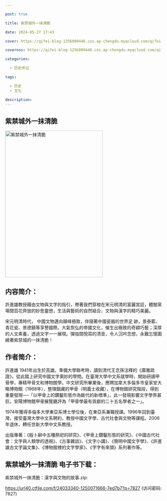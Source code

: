 ```yaml
---

post: true

title: 紫禁城外一抹清脆

date: 2024-05-27 17:43

cover: https://qifei-blog-1256009448.cos.ap-chengdu.myqcloud.com/qifei-blog/6613ab2b68eb935713f33e50.jpg

coveross: https://qifei-blog-1256009448.cos.ap-chengdu.myqcloud.com/qifei-blog/6613ab2b68eb935713f33e50.jpg

categories:

  - 历史传记

tags:

  - 历史
  - 文化

description:
---
```


## 紫禁城外一抹清脆
<img alt="紫禁城外一抹清脆 " class="aligncenter loading" data-was-processed="true" decoding="async" fetchpriority="high" height="471" src="https://qifei-blog-1256009448.cos.ap-chengdu.myqcloud.com/qifei-blog/6613ab2b68eb935713f33e50.jpg" style="cursor: zoom-in;" width="314"/>

## 内容简介：

許進雄教授藉由文物與文字的指引，帶著我們穿梭在宋元明清的富麗宮廷，體驗窯場間百花齊放的妙思靈想，生活與藝術的自然結合，文物與漢字的精巧美麗。

宋元明清時代， 中國文物邁向顛峰極致，伴隨著中國瓷器的世界足 跡，景泰藍、青花瓷、景德鎮等享譽國際。大氣恢弘的帝國文化，催生出極致的奇穎巧藝；深厚的人文素養，透過文字一一展現。彈指間悅耳的清音，令人沉吟念想，永難忘懷圍繞著紫禁城的一抹清脆！

## 作者简介：

許進雄 1941年出生於高雄。準備大學聯考時，讀到清代王念孫注釋的《廣雅疏證》，從此踏上研究中國文字奧妙的學問。在臺灣大學中文系就學時，開始研讀甲骨學，專精甲骨文和博物館學。中文研究所畢業後，應聘加拿大多倫多市皇家安大略博物館（1968年），整理館藏的甲骨（明義士收藏），在博物館研究階段，得到重要發現──「以甲骨上的鑽鑿形態作為斷代的新標準」，此一發現影響文字學界甚巨。安陽博物館甲骨展覽廳評為「甲骨學最有貢獻的二十五名學者之一」。

1974年獲得多倫多大學東亞系博士學位後，在東亞系兼職授課。1996年回到臺灣，接受臺灣大學中文系聘約，教授中國文字學、古代社會與文物等課程。2006年退休，轉任世新大學中文系教授。

出版專著：《殷卜辭中五種祭祀的研究》、《甲骨上鑽鑿形態的研究》、《中國古代社會：文字與人類學的透視》、《古事雜談》、《文字小講》、《簡明中國文字學》、《許進雄古文字論文集》、《博物館裡的文字學家》、《字字有來頭》系列著作等。

## 紫禁城外一抹清脆 电子书下载：
紫禁城外一抹清脆：漢字與文物的故事.zip: 

https://url40.ctfile.com/f/24033340-1250071666-7ed7b7?p=7827 (访问密码: 7827)
